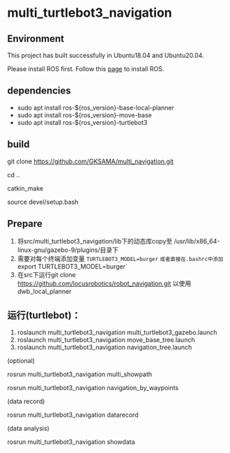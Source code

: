 # multi_turtlebot3_navigation

## Environment

This project has built successfully in Ubuntu18.04 and Ubuntu20.04.

Please install ROS first. Follow this [page](wiki.ros.org/melodic/Installation) to install ROS.

## dependencies

* sudo apt install ros-${ros_version}-base-local-planner
* sudo apt install ros-${ros_version}-move-base
* sudo apt install ros-${ros_version}-turtlebot3

## build

git clone https://github.com/GKSAMA/multi_navigation.git

cd ..

catkin_make

source devel/setup.bash

## Prepare

1. 将src/multi_turtlebot3_navigation/lib下的动态库copy至 /usr/lib/x86_64-linux-gnu/gazebo-9/plugins/目录下
2. 需要对每个终端添加变量 `TURTLEBOT3_MODEL=burger`  `或者直接在.bashrc中添加 `export TURTLEBOT3_MODEL=burger`
3. 在src下运行git clone https://github.com/locusrobotics/robot_navigation.git 以使用dwb_local_planner

## 运行(turtlebot)：

1. roslaunch multi_turtlebot3_navigation multi_turtlebot3_gazebo.launch
2. roslaunch multi_turtlebot3_navigation move_base_tree.launch
3. roslaunch multi_turtlebot3_navigation navigation_tree.launch



(optional)

rosrun multi_turtlebot3_navigation multi_showpath

rosrun multi_turtlebot3_navigation navigation_by_waypoints

(data record)

rosrun multi_turtlebot3_navigation datarecord

(data analysis)

rosrun multi_turtlebot3_navigation showdata
